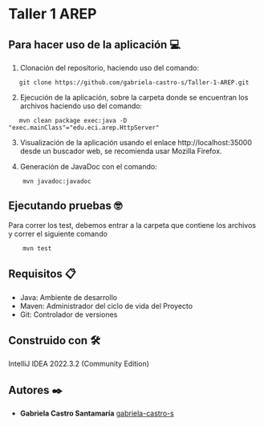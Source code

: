 # Taller 1 AREP

## Para hacer uso de la aplicación 💻

1. Clonación del repositorio, haciendo uso del comando:
```
   git clone https://github.com/gabriela-castro-s/Taller-1-AREP.git
```
2. Ejecución de la aplicación, sobre la carpeta donde se encuentran los archivos haciendo uso del comando:
```
   mvn clean package exec:java -D "exec.mainClass"="edu.eci.arep.HttpServer"
```
3. Visualización de la aplicación usando el enlace http://localhost:35000 desde un buscador web, se recomienda usar Mozilla Firefox.

4. Generación de JavaDoc con el comando:
```
    mvn javadoc:javadoc
```
## Ejecutando pruebas 🤓

Para correr los test, debemos entrar a la carpeta que contiene los archivos y correr el siguiente comando
```
    mvn test
```
## Requisitos 📋
- Java: Ambiente de desarrollo
- Maven: Administrador del ciclo de vida del Proyecto
- Git: Controlador de versiones

## Construido con 🛠️

IntelliJ IDEA 2022.3.2 (Community Edition)

## Autores ✒️

* **Gabriela Castro Santamaría** [gabriela-castro-s](https://github.com/gabriela-castro-s) 